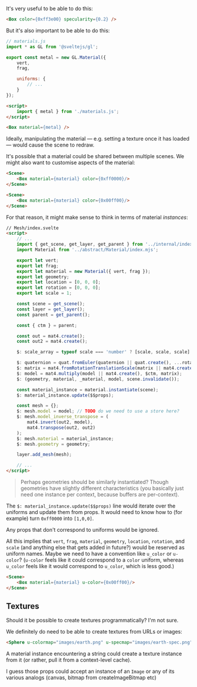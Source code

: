 It's very useful to be able to do this:

```html
<Box color={0xff3e00} specularity={0.2} />
```

But it's also important to be able to do this:

```js
// materials.js
import * as GL from '@sveltejs/gl';

export const metal = new GL.Material({
	vert,
	frag,

	uniforms: {
		// ...
	}
});
```

```html
<script>
	import { metal } from './materials.js';
</script>

<Box material={metal} />
```

Ideally, manipulating the material — e.g. setting a texture once it has loaded — would cause the scene to redraw.

It's possible that a material could be shared between multiple scenes. We might also want to customise aspects of the material:

```html
<Scene>
	<Box material={material} color={0xff0000}/>
</Scene>

<Scene>
	<Box material={material} color={0x00ff00}/>
</Scene>
```

For that reason, it might make sense to think in terms of material *instances*:

```html
// Mesh/index.svelte
<script>
	// ...
	import { get_scene, get_layer, get_parent } from '../internal/index.mjs';
	import Material from '../abstract/Material/index.mjs';

	export let vert;
	export let frag;
	export let material = new Material({ vert, frag });
	export let geometry;
	export let location = [0, 0, 0];
	export let rotation = [0, 0, 0];
	export let scale = 1;

	const scene = get_scene();
	const layer = get_layer();
	const parent = get_parent();

	const { ctm } = parent;

	const out = mat4.create();
	const out2 = mat4.create();

	$: scale_array = typeof scale === 'number' ? [scale, scale, scale] : scale;

	$: quaternion = quat.fromEuler(quaternion || quat.create(), ...rotation);
	$: matrix = mat4.fromRotationTranslationScale(matrix || mat4.create(), quaternion, location, scale_array);
	$: model = mat4.multiply(model || mat4.create(), $ctm, matrix);
	$: (geometry, material, _material, model, scene.invalidate());

	const material_instance = material.instantiate(scene);
	$: material_instance.update($$props);

	const mesh = {};
	$: mesh.model = model; // TODO do we need to use a store here?
	$: mesh.model_inverse_transpose = (
		mat4.invert(out2, model),
		mat4.transpose(out2, out2)
	);
	$: mesh.material = material_instance;
	$: mesh.geometry = geometry;

	layer.add_mesh(mesh);

	// ...
</script>
```

> Perhaps geometries should be similarly instantiated? Though geometries have slightly different characteristics (you basically just need one instance per context, because buffers are per-context).

The `$: material_instance.update($$props)` line would iterate over the uniforms and update them from props. It would need to know how to (for example) turn `0xff0000` into `[1,0,0]`.

Any props that don't correspond to uniforms would be ignored.

All this implies that `vert`, `frag`, `material`, `geometry`, `location`, `rotation`, and `scale` (and anything else that gets added in future?) would be reserved as uniform names. Maybe we need to have a convention like `u_color` or `u-color`? (`u-color` feels like it could correspond to a `color` uniform, whereas `u_color` feels like it would correspond to `u_color`, which is less good.)



```html
<Scene>
	<Box material={material} u-color={0x00ff00}/>
</Scene>
```


## Textures

Should it be possible to create textures programmatically? I'm not sure.

We definitely do need to be able to create textures from URLs or images:

```html
<Sphere u-colormap="images/earth.png" u-specmap="images/earth-spec.png"/>
```

A material instance encountering a string could create a texture instance from it (or rather, pull it from a context-level cache).

I guess those props could accept an instance of an `Image` or any of its various analogs (canvas, bitmap from createImageBitmap etc)